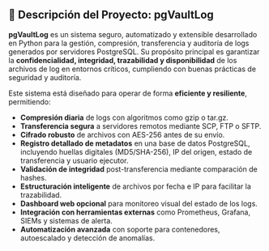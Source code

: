  
## 📘 Descripción del Proyecto: pgVaultLog

**pgVaultLog** es un sistema seguro, automatizado y extensible desarrollado en Python para la gestión, compresión, transferencia y auditoría de logs generados por servidores PostgreSQL. Su propósito principal es garantizar la **confidencialidad, integridad, trazabilidad y disponibilidad** de los archivos de log en entornos críticos, cumpliendo con buenas prácticas de seguridad y auditoría.

Este sistema está diseñado para operar de forma **eficiente y resiliente**, permitiendo:

- **Compresión diaria** de logs con algoritmos como gzip o tar.gz.
- **Transferencia segura** a servidores remotos mediante SCP, FTP o SFTP.
- **Cifrado robusto** de archivos con AES-256 antes de su envío.
- **Registro detallado de metadatos** en una base de datos PostgreSQL, incluyendo huellas digitales (MD5/SHA-256), IP del origen, estado de transferencia y usuario ejecutor.
- **Validación de integridad** post-transferencia mediante comparación de hashes.
- **Estructuración inteligente** de archivos por fecha e IP para facilitar la trazabilidad.
- **Dashboard web opcional** para monitoreo visual del estado de los logs.
- **Integración con herramientas externas** como Prometheus, Grafana, SIEMs y sistemas de alerta.
- **Automatización avanzada** con soporte para contenedores, autoescalado y detección de anomalías.

 

